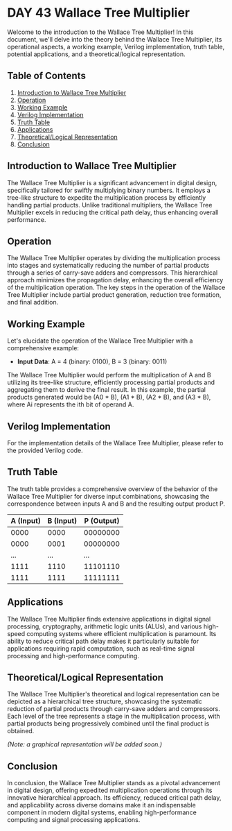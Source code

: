 # DAY 43 Wallace Tree Multiplier

Welcome to the introduction to the Wallace Tree Multiplier! In this document, we'll delve into the theory behind the Wallace Tree Multiplier, its operational aspects, a working example, Verilog implementation, truth table, potential applications, and a theoretical/logical representation.

## Table of Contents
1. [Introduction to Wallace Tree Multiplier](#introduction-to-wallace-tree-multiplier)
2. [Operation](#operation)
3. [Working Example](#working-example)
4. [Verilog Implementation](#verilog-implementation)
5. [Truth Table](#truth-table)
6. [Applications](#applications)
7. [Theoretical/Logical Representation](#theoretical-logical-representation)
8. [Conclusion](#conclusion)

## Introduction to Wallace Tree Multiplier
The Wallace Tree Multiplier is a significant advancement in digital design, specifically tailored for swiftly multiplying binary numbers. It employs a tree-like structure to expedite the multiplication process by efficiently handling partial products. Unlike traditional multipliers, the Wallace Tree Multiplier excels in reducing the critical path delay, thus enhancing overall performance.

## Operation
The Wallace Tree Multiplier operates by dividing the multiplication process into stages and systematically reducing the number of partial products through a series of carry-save adders and compressors. This hierarchical approach minimizes the propagation delay, enhancing the overall efficiency of the multiplication operation. The key steps in the operation of the Wallace Tree Multiplier include partial product generation, reduction tree formation, and final addition.

## Working Example
Let's elucidate the operation of the Wallace Tree Multiplier with a comprehensive example:

- **Input Data**: A = 4 (binary: 0100), B = 3 (binary: 0011)

The Wallace Tree Multiplier would perform the multiplication of A and B utilizing its tree-like structure, efficiently processing partial products and aggregating them to derive the final result. In this example, the partial products generated would be (A0 * B), (A1 * B), (A2 * B), and (A3 * B), where Ai represents the ith bit of operand A.

## Verilog Implementation
For the implementation details of the Wallace Tree Multiplier, please refer to the provided Verilog code.


## Truth Table
The truth table provides a comprehensive overview of the behavior of the Wallace Tree Multiplier for diverse input combinations, showcasing the correspondence between inputs A and B and the resulting output product P.

| A (Input) | B (Input) | P (Output) |
|-----------|-----------|------------|
| 0000      | 0000      | 00000000   |
| 0000      | 0001      | 00000000   |
| ...       | ...       | ...        |
| 1111      | 1110      | 11101110   |
| 1111      | 1111      | 11111111   |

## Applications
The Wallace Tree Multiplier finds extensive applications in digital signal processing, cryptography, arithmetic logic units (ALUs), and various high-speed computing systems where efficient multiplication is paramount. Its ability to reduce critical path delay makes it particularly suitable for applications requiring rapid computation, such as real-time signal processing and high-performance computing.

## Theoretical/Logical Representation
The Wallace Tree Multiplier's theoretical and logical representation can be depicted as a hierarchical tree structure, showcasing the systematic reduction of partial products through carry-save adders and compressors. Each level of the tree represents a stage in the multiplication process, with partial products being progressively combined until the final product is obtained.

*(Note: a graphical representation will be added soon.)*

## Conclusion
In conclusion, the Wallace Tree Multiplier stands as a pivotal advancement in digital design, offering expedited multiplication operations through its innovative hierarchical approach. Its efficiency, reduced critical path delay, and applicability across diverse domains make it an indispensable component in modern digital systems, enabling high-performance computing and signal processing applications.